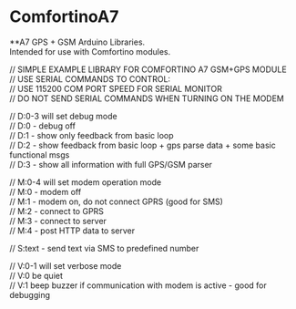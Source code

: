 # ComfortinoA7
 
**A7 GPS + GSM Arduino Libraries.  
Intended for use with Comfortino modules.  
  
// SIMPLE EXAMPLE LIBRARY FOR COMFORTINO A7 GSM+GPS MODULE  
// USE SERIAL COMMANDS TO CONTROL:  
// USE 115200 COM PORT SPEED FOR SERIAL MONITOR  
// DO NOT SEND SERIAL COMMANDS WHEN TURNING ON THE MODEM  
  
// D:0-3 will set debug mode  
// D:0 - debug off  
// D:1 - show only feedback from basic loop  
// D:2 - show feedback from basic loop + gps parse data + some basic functional msgs  
// D:3 - show all information with full GPS/GSM parser  
  
// M:0-4 will set modem operation mode  
// M:0 - modem off  
// M:1 - modem on, do not connect GPRS (good for SMS)  
// M:2 - connect to GPRS  
// M:3 - connect to server   
// M:4 - post HTTP data to server   
  
// S:text - send text via SMS to predefined number  
  
// V:0-1  will set verbose mode  
// V:0 be quiet  
// V:1 beep buzzer if communication with modem is active - good for debugging  
